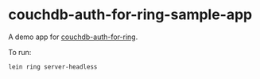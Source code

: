 # couchdb-auth-for-ring-sample-app

A demo app for [couchdb-auth-for-ring](https://github.com/deckeraa/couchdb-auth-for-ring/).

To run:
```
lein ring server-headless
```